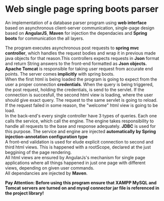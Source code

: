 # Web single page spring boots parser

An implementation of a database parser program using **web interface** based on asynchronous client-server communication, single-page design based on **AngularJS**, **Maven** for injection the dependacies and **Spring boots** for communication the all layers.

The program executes asynchronous post requests to **spring mvc controller**, which handles the request bodies and wrap it in previous made java objects for that reason.This controllers expects requests in **Json** format and return String answers to the front-end formatted as **Json objects.**<br/>
**Apache Tomcat** is responsible for taking user request from accurate end points. The server comes **implicitly** with spring boots.<br/>
When the first html is being loaded the program is going to expect from the user a proper connection **credentials**. When the query is being triggered, the post request, holding the credentials, is send to the servlet. If the connection is succesfull, the second html view is loading, where the user should give exact query. The request to the same servlet is going to reload. If the request failed in some reason, the "welcome" html view is going to be load.<br/>
In the back-end's every single controller have 3 types of queries. Each one calls the service, which call the engine. The engine takes responsibility to handle all requests to the base and response adequately. **JDBC** is used for this purpose. The service and engine are injected **automatically by Spring injection-annotation configuration type** </br>
A front-end validation is used for elude explicit connection to second and third html views. This is happened with a rootScope, declared at the just beggining of the page rendering.<br/>
All html views are ensured by AngularJs's mechanism for single page applications where all things happened in just one page with different views, depending on given user commands.<br/>
All dependancies are injected by **Maven**.<br/>

**Pay Attention: Before using this program ensure that XAMPP MySQL and Tomcat servers are turned on and mysql connector jar file is referenced in the project library!**